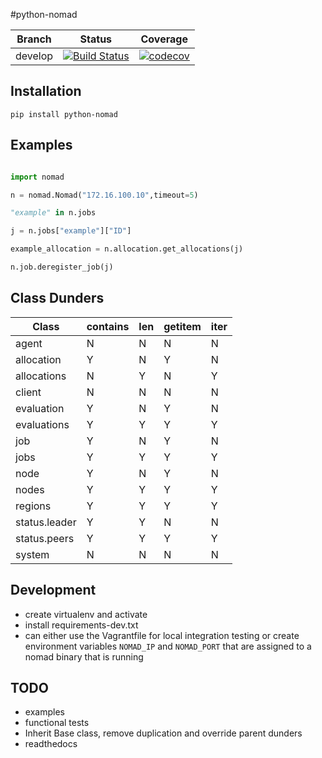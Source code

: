 #python-nomad


Branch | Status | Coverage |
---| ---| --- 
develop | [![Build Status](https://travis-ci.org/jrxFive/python-nomad.svg?branch=develop)](https://travis-ci.org/jrxFive/python-nomad) | [![codecov](https://codecov.io/gh/jrxFive/python-nomad/branch/develop/graph/badge.svg)](https://codecov.io/gh/jrxFive/python-nomad)


## Installation
```
pip install python-nomad
```

## Examples
```python

import nomad

n = nomad.Nomad("172.16.100.10",timeout=5)

"example" in n.jobs

j = n.jobs["example"]["ID"]

example_allocation = n.allocation.get_allocations(j)

n.job.deregister_job(j)
```

## Class Dunders
| Class | contains | len | getitem | iter |
|---|---|---|---|---|
agent| N|N|N|N
allocation|Y|N|Y|N
allocations|N|Y|N|Y
client|N|N|N|N
evaluation|Y|N|Y|N
evaluations|Y|Y|Y|Y
job|Y|N|Y|N
jobs|Y|Y|Y|Y
node|Y|N|Y|N
nodes|Y|Y|Y|Y
regions|Y|Y|Y|Y
status.leader|Y|Y|N|N
status.peers|Y|Y|Y|Y
system|N|N|N|N

## Development
* create virtualenv and activate
* install requirements-dev.txt
* can either use the Vagrantfile for local integration testing or create environment variables `NOMAD_IP` and `NOMAD_PORT` that are assigned to a nomad binary that is running

## TODO
* examples
* functional tests
* Inherit Base class, remove duplication and override parent dunders
* readthedocs
